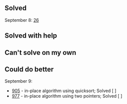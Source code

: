 ## Solved
September 8: [26](https://leetcode.com/problems/remove-duplicates-from-sorted-array)

## Solved with help

## Can't solve on my own

## Could do better
September 9:
- [905](https://leetcode.com/problems/sort-array-by-parity/solution/) - in-place algorithm using quicksort; Solved [ ]
- [977](https://leetcode.com/problems/squares-of-a-sorted-array/) - in-place algorithm using two pointers; Solved [ ]

